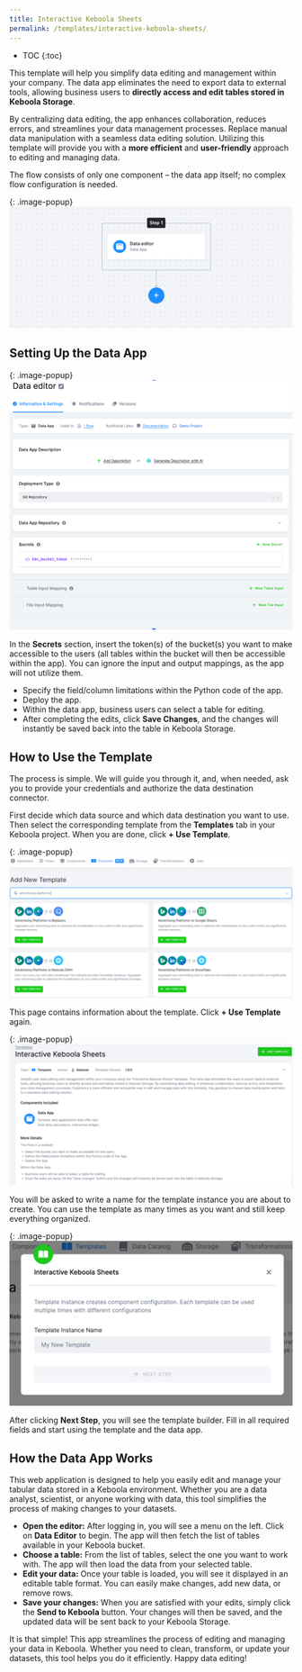 ```yaml
---
title: Interactive Keboola Sheets
permalink: /templates/interactive-keboola-sheets/
---
```


* TOC
{:toc}

This template will help you simplify data editing and management within your company. 
The data app eliminates the need to export data to external tools, allowing business users to **directly access and edit tables stored in Keboola Storage**.

By centralizing data editing, the app enhances collaboration, reduces errors, and streamlines your data management processes. 
Replace manual data manipulation with a seamless data editing solution. Utilizing this template will provide you with a **more efficient** and **user-friendly** 
approach to editing and managing data. 

The flow consists of only one component – the data app itself; no complex flow configuration is needed.

{: .image-popup}
![The Flow](/templates/interactive-keboola-sheets/flow.png)

## Setting Up the Data App

{: .image-popup}
![Data Editor](/templates/interactive-keboola-sheets/data-editor.png)

In the **Secrets** section, insert the token(s) of the bucket(s) you want to make accessible to the users 
(all tables within the bucket will then be accessible within the app). You can ignore the input and output mappings, as the app will not utilize them.

- Specify the field/column limitations within the Python code of the app.
- Deploy the app. 
- Within the data app, business users can select a table for editing.
- After completing the edits, click **Save Changes**, and the changes will instantly be saved back into the table in Keboola Storage.

## How to Use the Template
The process is simple. We will guide you through it, and, when needed, ask you to provide your credentials and authorize the data destination connector.

First decide which data source and which data destination you want to use. Then select the corresponding template from the **Templates** tab 
in your Keboola project. When you are done, click **+ Use Template**.

{: .image-popup}
![Add New Template](/templates/interactive-keboola-sheets/add-new-template.png)

This page contains information about the template. Click **+ Use Template** again.

{: .image-popup}
![New Template](/templates/interactive-keboola-sheets/int-keb-sheets.png)

You will be asked to write a name for the template instance you are about to create. 
You can use the template as many times as you want and still keep everything organized.

{: .image-popup}
![Template Name](/templates/interactive-keboola-sheets/template-name.png)

After clicking **Next Step**, you will see the template builder. Fill in all required fields and start using the template and the data app.

## How the Data App Works
This web application is designed to help you easily edit and manage your tabular data stored in a Keboola environment. 
Whether you are a data analyst, scientist, or anyone working with data, this tool simplifies the process of making changes to your datasets.

- **Open the editor:** After logging in, you will see a menu on the left. Click on **Data Editor** to begin. The app will then fetch the list of tables available in your Keboola bucket.
- **Choose a table:** From the list of tables, select the one you want to work with. The app will then load the data from your selected table.
- **Edit your data:** Once your table is loaded, you will see it displayed in an editable table format. You can easily make changes, add new data, or remove rows.
- **Save your changes:** When you are satisfied with your edits, simply click the **Send to Keboola** button. Your changes will then be saved, and the updated data will be sent back to your Keboola Storage.

It is that simple! This app streamlines the process of editing and managing your data in Keboola. Whether you need to clean, transform, or update your datasets, this tool helps you do it efficiently. Happy data editing!

